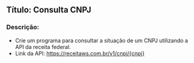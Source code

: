 ## Título: Consulta CNPJ
### Descrição:
- Crie um programa para consultar a situação de um CNPJ utilizando a API da receita federal.
- Link da API: https://receitaws.com.br/v1/cnpj/{cnpj}
